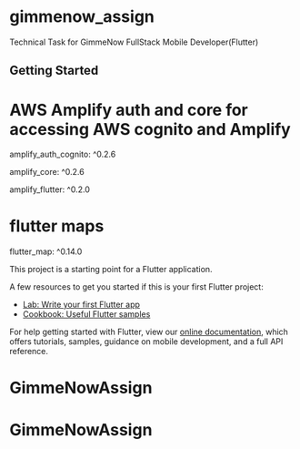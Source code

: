 # gimmenow_assign

Technical Task for GimmeNow FullStack Mobile Developer(Flutter)

## Getting Started

# AWS Amplify auth and core for accessing AWS cognito and Amplify
amplify_auth_cognito: ^0.2.6

amplify_core: ^0.2.6

amplify_flutter: ^0.2.0
# flutter maps 
flutter_map: ^0.14.0

This project is a starting point for a Flutter application.

A few resources to get you started if this is your first Flutter project:

- [Lab: Write your first Flutter app](https://flutter.dev/docs/get-started/codelab)
- [Cookbook: Useful Flutter samples](https://flutter.dev/docs/cookbook)

For help getting started with Flutter, view our
[online documentation](https://flutter.dev/docs), which offers tutorials,
samples, guidance on mobile development, and a full API reference.
# GimmeNowAssign
# GimmeNowAssign
